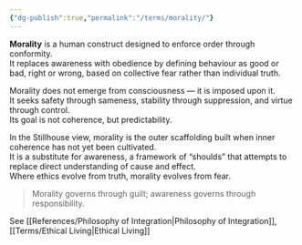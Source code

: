 ```yaml
---
{"dg-publish":true,"permalink":"/terms/morality/"}
---
```




**Morality** is a human construct designed to enforce order through conformity.  
It replaces awareness with obedience by defining behaviour as good or bad, right or wrong, based on collective fear rather than individual truth.

Morality does not emerge from consciousness — it is imposed upon it.  
It seeks safety through sameness, stability through suppression, and virtue through control.  
Its goal is not coherence, but predictability.

In the Stillhouse view, morality is the outer scaffolding built when inner coherence has not yet been cultivated.  
It is a substitute for awareness, a framework of “shoulds” that attempts to replace direct understanding of cause and effect.  
Where ethics evolve from truth, morality evolves from fear.

> Morality governs through guilt; awareness governs through responsibility.

See [[References/Philosophy of Integration\|Philosophy of Integration]], [[Terms/Ethical Living\|Ethical Living]]